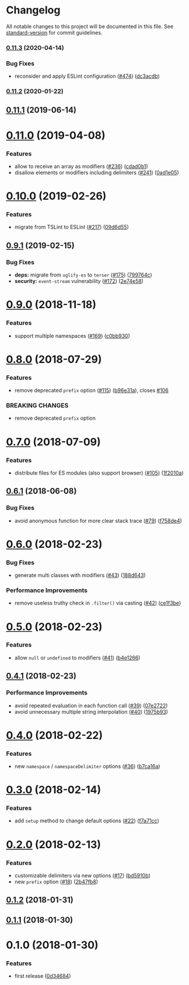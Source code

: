 # Changelog

All notable changes to this project will be documented in this file. See [standard-version](https://github.com/conventional-changelog/standard-version) for commit guidelines.

### [0.11.3](https://github.com/ybiquitous/bem-ts/compare/v0.11.2...v0.11.3) (2020-04-14)

### Bug Fixes

- reconsider and apply ESLint configuration ([#474](https://github.com/ybiquitous/bem-ts/issues/474)) ([dc3acdb](https://github.com/ybiquitous/bem-ts/commit/dc3acdbddcc4bbe5f545dc8d8f31e79f46f3b048))

### [0.11.2](https://github.com/ybiquitous/bem-ts/compare/v0.11.1...v0.11.2) (2020-01-22)

<a name="0.11.1"></a>

## [0.11.1](https://github.com/ybiquitous/bem-ts/compare/v0.11.0...v0.11.1) (2019-06-14)

<a name="0.11.0"></a>

# [0.11.0](https://github.com/ybiquitous/bem-ts/compare/v0.10.0...v0.11.0) (2019-04-08)

### Features

- allow to receive an array as modifiers ([#236](https://github.com/ybiquitous/bem-ts/issues/236)) ([cdad0b1](https://github.com/ybiquitous/bem-ts/commit/cdad0b1))
- disallow elements or modifiers including delimiters ([#241](https://github.com/ybiquitous/bem-ts/issues/241)) ([0ad1e05](https://github.com/ybiquitous/bem-ts/commit/0ad1e05))

<a name="0.10.0"></a>

# [0.10.0](https://github.com/ybiquitous/bem-ts/compare/v0.9.1...v0.10.0) (2019-02-26)

### Features

- migrate from TSLint to ESLint ([#217](https://github.com/ybiquitous/bem-ts/issues/217)) ([09d6d55](https://github.com/ybiquitous/bem-ts/commit/09d6d55))

<a name="0.9.1"></a>

## [0.9.1](https://github.com/ybiquitous/bem-ts/compare/v0.9.0...v0.9.1) (2019-02-15)

### Bug Fixes

- **deps:** migrate from `uglify-es` to `terser` ([#175](https://github.com/ybiquitous/bem-ts/issues/175)) ([799764c](https://github.com/ybiquitous/bem-ts/commit/799764c))
- **security:** `event-stream` vulnerability ([#172](https://github.com/ybiquitous/bem-ts/issues/172)) ([2e74e58](https://github.com/ybiquitous/bem-ts/commit/2e74e58))

<a name="0.9.0"></a>

# [0.9.0](https://github.com/ybiquitous/bem-ts/compare/v0.8.0...v0.9.0) (2018-11-18)

### Features

- support multiple namespaces ([#169](https://github.com/ybiquitous/bem-ts/issues/169)) ([c0bb930](https://github.com/ybiquitous/bem-ts/commit/c0bb930))

<a name="0.8.0"></a>

# [0.8.0](https://github.com/ybiquitous/bem-ts/compare/v0.7.0...v0.8.0) (2018-07-29)

### Features

- remove deprecated `prefix` option ([#115](https://github.com/ybiquitous/bem-ts/issues/115)) ([b96e31a](https://github.com/ybiquitous/bem-ts/commit/b96e31a)), closes [#106](https://github.com/ybiquitous/bem-ts/issues/106)

### BREAKING CHANGES

- remove deprecated `prefix` option

<a name="0.7.0"></a>

# [0.7.0](https://github.com/ybiquitous/bem-ts/compare/v0.6.1...v0.7.0) (2018-07-09)

### Features

- distribute files for ES modules (also support browser) ([#105](https://github.com/ybiquitous/bem-ts/issues/105)) ([1f2010a](https://github.com/ybiquitous/bem-ts/commit/1f2010a))

<a name="0.6.1"></a>

## [0.6.1](https://github.com/ybiquitous/bem-ts/compare/v0.6.0...v0.6.1) (2018-06-08)

### Bug Fixes

- avoid anonymous function for more clear stack trace ([#79](https://github.com/ybiquitous/bem-ts/issues/79)) ([f758de4](https://github.com/ybiquitous/bem-ts/commit/f758de4))

<a name="0.6.0"></a>

# [0.6.0](https://github.com/ybiquitous/bem-ts/compare/v0.5.0...v0.6.0) (2018-02-23)

### Bug Fixes

- generate multi classes with modifiers ([#43](https://github.com/ybiquitous/bem-ts/issues/43)) ([188d643](https://github.com/ybiquitous/bem-ts/commit/188d643))

### Performance Improvements

- remove useless truthy check in `.filter()` via casting ([#42](https://github.com/ybiquitous/bem-ts/issues/42)) ([ce1f3be](https://github.com/ybiquitous/bem-ts/commit/ce1f3be))

<a name="0.5.0"></a>

# [0.5.0](https://github.com/ybiquitous/bem-ts/compare/v0.4.1...v0.5.0) (2018-02-23)

### Features

- allow `null` or `undefined` to modifiers ([#41](https://github.com/ybiquitous/bem-ts/issues/41)) ([b4e1266](https://github.com/ybiquitous/bem-ts/commit/b4e1266))

<a name="0.4.1"></a>

## [0.4.1](https://github.com/ybiquitous/bem-ts/compare/v0.4.0...v0.4.1) (2018-02-23)

### Performance Improvements

- avoid repeated evaluation in each function call ([#39](https://github.com/ybiquitous/bem-ts/issues/39)) ([07e2722](https://github.com/ybiquitous/bem-ts/commit/07e2722))
- avoid unnecessary multiple string interpolation ([#40](https://github.com/ybiquitous/bem-ts/issues/40)) ([1975b93](https://github.com/ybiquitous/bem-ts/commit/1975b93))

<a name="0.4.0"></a>

# [0.4.0](https://github.com/ybiquitous/bem-ts/compare/v0.3.0...v0.4.0) (2018-02-22)

### Features

- new `namespace` / `namespaceDelimiter` options ([#36](https://github.com/ybiquitous/bem-ts/issues/36)) ([b7ca16a](https://github.com/ybiquitous/bem-ts/commit/b7ca16a))

<a name="0.3.0"></a>

# [0.3.0](https://github.com/ybiquitous/bem-ts/compare/v0.2.0...v0.3.0) (2018-02-14)

### Features

- add `setup` method to change default options ([#22](https://github.com/ybiquitous/bem-ts/issues/22)) ([f7a71cc](https://github.com/ybiquitous/bem-ts/commit/f7a71cc))

<a name="0.2.0"></a>

# [0.2.0](https://github.com/ybiquitous/bem-ts/compare/v0.1.2...v0.2.0) (2018-02-13)

### Features

- customizable delimiters via new options ([#17](https://github.com/ybiquitous/bem-ts/issues/17)) ([bd5910b](https://github.com/ybiquitous/bem-ts/commit/bd5910b))
- new `prefix` option ([#18](https://github.com/ybiquitous/bem-ts/issues/18)) ([2b47fb8](https://github.com/ybiquitous/bem-ts/commit/2b47fb8))

<a name="0.1.2"></a>

## [0.1.2](https://github.com/ybiquitous/bem-ts/compare/v0.1.1...v0.1.2) (2018-01-31)

<a name="0.1.1"></a>

## [0.1.1](https://github.com/ybiquitous/bem-ts/compare/v0.1.0...v0.1.1) (2018-01-30)

<a name="0.1.0"></a>

# 0.1.0 (2018-01-30)

### Features

- first release ([0d34684](https://github.com/ybiquitous/bem-ts/commit/0d34684))
